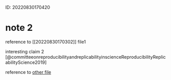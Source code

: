 ID: 20220830170420

# note 2

reference to [[20220830170302]] file1

interesting claim 2 [@committeeonreproducibilityandreplicabilityinscienceReproducibilityReplicabilityScience2019]

reference to [other file](../file1.md)

